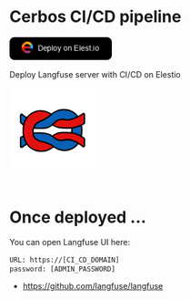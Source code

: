 # Cerbos CI/CD pipeline

<a href="https://dash.elest.io/deploy?source=cicd&social=dockerCompose&url=https://github.com/elestio-examples/langfuse"><img src="deploy-on-elestio.png" alt="Deploy on Elest.io" width="180px" /></a>

Deploy Langfuse server with CI/CD on Elestio

<img src="langfuse.png" style='width: 30%;'/>
<br/>
<br/>

# Once deployed ...

You can open Langfuse UI here:

    URL: https://[CI_CD_DOMAIN]
    password: [ADMIN_PASSWORD]

- https://github.com/langfuse/langfuse
